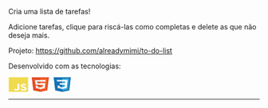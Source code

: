 Cria uma lista de tarefas!

Adicione tarefas, clique para riscá-las como completas e delete as que não deseja mais.

Projeto: https://github.com/alreadymimi/to-do-list


 
 Desenvolvido com as tecnologias:

  <img align="center" alt="Javascript" height="30" width="40" src="https://raw.githubusercontent.com/devicons/devicon/master/icons/javascript/javascript-plain.svg"> <img align="center" alt="HTML" height="30" width="40" src="https://raw.githubusercontent.com/devicons/devicon/master/icons/html5/html5-original.svg"> <img align="center" alt="CSS" height="30" width="40" src="https://raw.githubusercontent.com/devicons/devicon/master/icons/css3/css3-original.svg">
  
  <hr>
  
